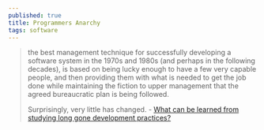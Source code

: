 ```yaml
---
published: true
title: Programmers Anarchy
tags: software
---
```

> the best management technique for successfully developing a software system in the 1970s and 1980s (and perhaps in the following decades), is based on being lucky enough to have a few very capable people, and then providing them with what is needed to get the job done while maintaining the fiction to upper management that the agreed bureaucratic plan is being followed.  
>
> Surprisingly, very little has changed. - [What can be learned from studying long gone development practices?](https://news.ycombinator.com/item?id=28191884)
